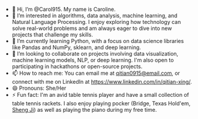 - 👋 Hi, I’m @Carol915. My name is Caroline.
- 👀 I’m interested in algorithms, data analysis, machine learning, and Natural Language Processing. I enjoy exploring how technology can solve real-world problems and am always eager to dive into new projects that challenge my skills.
- 🌱 I’m currently learning Python, with a focus on data science libraries like Pandas and NumPy, sklearn, and deep learning.
- 💞️ I’m looking to collaborate on projects involving data visualization, machine learning models, NLP, or deep learning. I'm also open to participating in hackathons or open-source projects.
- 📫 How to reach me: You can email me at qitian0915@email.com, or connect with me on LinkedIn at https://www.linkedin.com/in/qitian-xing/.
- 😄 Pronouns: She/Her
- ⚡ Fun fact: I'm an avid table tennis player and have a small collection of table tennis rackets. I also enjoy playing pocker (Bridge, Texas Hold'em, [Sheng Ji](https://en.wikipedia.org/wiki/Sheng_ji)) as well as playing the piano during my free time.

<!---
Carol915/Carol915 is a ✨ special ✨ repository because its `README.md` (this file) appears on your GitHub profile.
You can click the Preview link to take a look at your changes.
--->
